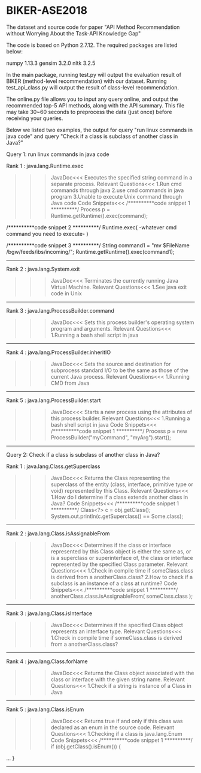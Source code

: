 # BIKER-ASE2018
The dataset and source code for paper "API Method Recommendation without Worrying About the Task-API Knowledge Gap"

The code is based on Python 2.7.12. The required packages are listed below:

numpy 1.13.3
gensim 3.2.0
nltk 3.2.5

In the main package, running test.py will output the evaluation result of BIKER (method-level recommendation) with our dataset. Running test_api_class.py will output the result of class-level recommendation.

The online.py file allows you to input any query online, and output the recommended top-5 API methods, along with the API summary. This file may take 30~60 seconds to preprocess the data (just once) before receiving your queries.

Below we listed two examples, the output for query "run linux commands in java code" and query "Check if a class is subclass of another class in Java?"

Query 1: run linux commands in java code

Rank 1 : java.lang.Runtime.exec
>>>JavaDoc<<<
Executes the specified string command in a separate process.
>>>Relevant Questions<<<
1.Run cmd commands through java
2.use cmd commands in java program
3.Unable to execute Unix command through Java code
>>>Code Snippets<<<
/**********code snippet 1 **********/
Process p = Runtime.getRuntime().exec(command);

/**********code snippet 2 **********/
Runtime.exec( -whatever cmd command you need to execute- )

/**********code snippet 3 **********/
String command1 = "mv $FileName /bgw/feeds/ibs/incoming/";
Runtime.getRuntime().exec(command1);

-----------------------------------------------

Rank 2 : java.lang.System.exit
>>>JavaDoc<<<
Terminates the currently running Java Virtual Machine.
>>>Relevant Questions<<<
1.See java exit code in Unix

-----------------------------------------------

Rank 3 : java.lang.ProcessBuilder.command
>>>JavaDoc<<<
Sets this process builder's operating system program and arguments.
>>>Relevant Questions<<<
1.Running a bash shell script in java

-----------------------------------------------

Rank 4 : java.lang.ProcessBuilder.inheritIO
>>>JavaDoc<<<
Sets the source and destination for subprocess standard I/O to be the same as those of the current Java process.
>>>Relevant Questions<<<
1.Running CMD from Java

-----------------------------------------------

Rank 5 : java.lang.ProcessBuilder.start
>>>JavaDoc<<<
Starts a new process using the attributes of this process builder.
>>>Relevant Questions<<<
1.Running a bash shell script in java
>>>Code Snippets<<<
/**********code snippet 1 **********/
Process p = new ProcessBuilder("myCommand", "myArg").start();

-----------------------------------------------

Query 2: Check if a class is subclass of another class in Java?

Rank 1 : java.lang.Class.getSuperclass
>>>JavaDoc<<<
Returns the Class representing the superclass of the entity (class, interface, primitive type or void) represented by this Class.
>>>Relevant Questions<<<
1.How do I determine if a class extends another class in Java?
>>>Code Snippets<<<
/**********code snippet 1 **********/
Class<?> c = obj.getClass();
System.out.println(c.getSuperclass() == Some.class);

-----------------------------------------------

Rank 2 : java.lang.Class.isAssignableFrom
>>>JavaDoc<<<
Determines if the class or interface represented by this Class object is either the same as, or is a superclass or superinterface of, the class or interface represented by the specified Class parameter.
>>>Relevant Questions<<<
1.Check in compile time if someClass.class is derived from a anotherClass.class?
2.How to check if a subclass is an instance of a class at runtime?
>>>Code Snippets<<<
/**********code snippet 1 **********/
anotherClass.class.isAssignableFrom( someClass.class );

-----------------------------------------------

Rank 3 : java.lang.Class.isInterface
>>>JavaDoc<<<
Determines if the specified Class object represents an interface type.
>>>Relevant Questions<<<
1.Check in compile time if someClass.class is derived from a anotherClass.class?

-----------------------------------------------

Rank 4 : java.lang.Class.forName
>>>JavaDoc<<<
Returns the Class object associated with the class or interface with the given string name.
>>>Relevant Questions<<<
1.Check if a string is instance of a Class in Java

-----------------------------------------------

Rank 5 : java.lang.Class.isEnum
>>>JavaDoc<<<
Returns true if and only if this class was declared as an enum in the source code.
>>>Relevant Questions<<<
1.Checking if a class is java.lang.Enum
>>>Code Snippets<<<
/**********code snippet 1 **********/
if (obj.getClass().isEnum()) {

...
}

-----------------------------------------------

